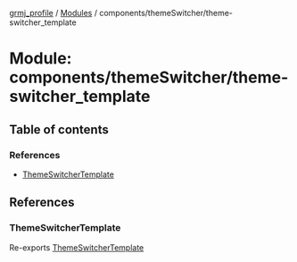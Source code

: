 [grmj_profile](../README.md) / [Modules](../modules.md) / components/themeSwitcher/theme-switcher\_template

# Module: components/themeSwitcher/theme-switcher\_template

## Table of contents

### References

- [ThemeSwitcherTemplate](components_themeSwitcher_theme_switcher_template-1.md#themeswitchertemplate)

## References

### ThemeSwitcherTemplate

Re-exports [ThemeSwitcherTemplate](../classes/components_themeSwitcher_theme_switcher_template.ThemeSwitcherTemplate.md)
